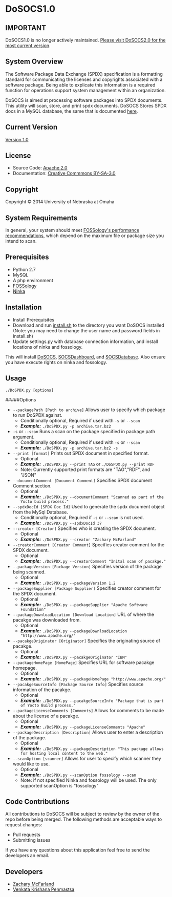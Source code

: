 DoSOCS1.0
======

IMPORTANT
---------------
<div>
  <p>
  DoSOCS1.0 is no longer actively maintained. <a href="https://github.com/DoSOCSv2">Please visit DoSOCS2.0 for the most current version</a>.
  </p>
</div>

System Overview
---------------
<div>
  <p>
  The Software Package Data Exchange (SPDX) specification is a formatting standard for communicating the licenses and copyrights associated with a software package. Being able to explicate this information is a required function for operations support system management within an organization.
  </p>
  
  <p>
  DoSOCS is aimed at processing software packages into SPDX documents. This utility will scan, store, and print spdx documents. DoSOCS Stores SPDX docs in a MySQL database, the same that is documented <a href="https://github.com/socs-dev-env/SOCSDatabase">here</a>.
  </p>
</div>

Current Version
---------------
<a href="https://github.com/socs-dev-env/DoSOCS/blob/master/ChangeLog.md">Version 1.0</a>

License
-------
<ul>
  <li>Source Code: <a href="https://github.com/socs-dev-env/DoSOCS/blob/master/src/ApacheLicense.txt">Apache 2.0</a></li>
  <li>Documentation: <a href="https://github.com/socs-dev-env/DoSOCS/blob/master/CCLicense.txt">Creative Commmons BY-SA-3.0</a></li>
</ul>

Copyright
---------
Copyright © 2014 University of Nebraska at Omaha

System Requirements
-------------------
In general, your system should meet <a href="http://www.fossology.org/projects/fossology/wiki/SysConfig">FOSSology's performance recommendations</a>, which depend on the maximum file or package size you intend to scan.

Prerequisites
-----------------
- Python 2.7
- MySQL
- A php environment
- <a href="http://www.fossology.org/">FOSSology</a>
- <a href="http://ninka.turingmachine.org/#sec-3">Ninka</a>

Installation
------------
- Install Prerequisites
- Download and run <a href="https://github.com/socs-dev-env/DoSOCS/blob/master/install.sh">install.sh</a> to the directory you want DoSOCS installed (Note: you may need to change the user name and password fields in install.sh)
- Update settings.py with database connection information, and install locations of ninka and fossology.

This will install <a href="https://github.com/socs-dev-env/DoSOCS">DoSOCS</a>, <a href="https://github.com/socs-dev-env/SOCSDashboard">SOCSDashboard</a>, and <a href="https://github.com/socs-dev-env/SOCSDatabase">SOCSDatabase</a>. Also ensure you have execute rights on ninka and fossology.

Usage
-----
`./DoSPDX.py [options]`

#####Options

- `--packagePath [Path to archive]` Allows user to specify which package to run DoSPDX against.
  - Conditionally optional, Required if used with `-s` or `--scan`
  - ***Example:*** `./DoSPDX.py -p archive.tar.bz2`
- `-s` or `--scan` Runs a scan on the package specified in package path argument.
  - Conditionally optional, Required if used with `-s` or `--scan`
  - ***Example:*** `./DoSPDX.py -p archive.tar.bz2 -s`
- `--print [format]` Prints out SPDX document in specified format.
  - Optional
  - ***Example:*** `./DoSPDX.py --print TAG` or `./DoSPDX.py --print RDF`
  - Note: Currently supported print formats are "TAG","RDF", and "JSON"
- `--documentComment [Document Comment]` Specifies SPDX document Comment section.
  - Optional 
  - ***Example:*** `./DoSPDX.py --documentComment "Scanned as part of the Yocto build process."`
- `--spdxDocId [SPDX Doc Id]` Used to generate the spdx document object from the MySql Database.
  - Conditionally optional, Required if `-s` or `--scan` is not used.
  - ***Example:*** `./DoSPDX.py --spdxDocId 37` 
- `--creator [Creator]` Specifies who is creating the SPDX document.
  - Optional
  - ***Example:*** `./DoSPDX.py --creator "Zachary McFarland"` 
- `--creatorComment [Creator Comment]` Specifies creator comment for the SPDX document.
  - Optional
  - ***Example:*** `./DoSPDX.py --creatorComment "Inital scan of pacakge."`
- `--packageVersion [Package Version]` Specifies version of the package being scanned.
  - Optional
  - ***Example:*** `./DoSPDX.py --packageVersion 1.2`
- `--packageSupplier [Package Supplier]` Specifies creator comment for the SPDX document.
  - Optional
  - ***Example:*** `./DoSPDX.py --packageSupplier "Apache Software Foundation"`
- `--packageDownloadLocation [Download Location]` URL of where the pacakge was downloaded from.
  - Optional 
  - ***Example:*** `./DoSPDX.py --packageDownloadLocation "http://www.apache.org/"`
- `--pacakgeOriginator [Originator]` Specifies the originating source of pacakge.
  - Optional
  - ***Example:*** `./DoSPDX.py --pacakgeOriginator "IBM"` 
- `--packageHomePage [HomePage]` Specifies URL for software pacakge homepage.
  - Optional
  - ***Example:*** `./DoSPDX.py --packageHomePage "http://www.apache.org/"`
- `--pacakgeSourceInfo [Package Source Info]` Specifies source information of the pacakge.
  - Optional
  - ***Example:*** `./DoSPDX.py --pacakgeSourceInfo "Package that is part of Yocto Build process."`
- `--packageLicenseComments [Comments]` Allows for comments to be made about the license of a pacakge.
  - Optional
  - ***Example:*** `./DoSPDX.py --packageLicenseComments "Apache"`
- `--packageDescription [Description]` Allows user to enter a description of the package.
  - Optional
  - ***Example:*** `./DoSPDX.py --packageDescription "This package allows for hosting local content to the web."`
- `--scanOption [scanner]` Allows for user to specify which scanner they would like to use.
  - Optional
  - ***Example:*** `./DoSPDX.py --scanOption fossology --scan` 
  - Note: if not specified Ninka and fossology will be used. The only supported scanOption is "fossology"


Code Contributions
------------------
All contributions to DoSOCS will be subject to review by the owner of the repo before being merged. The following methods are acceptable ways to request changes:
- Pull requests
- Submitting issues

If you have any questions about this application feel free to send the developers an email.

Developers
----------
- <a href="https://github.com/zwmcfarland">Zachary McFarland</a>
- <a href="https://github.com/vpenmatsa">Venkata Krishana Penmastsa</a>
